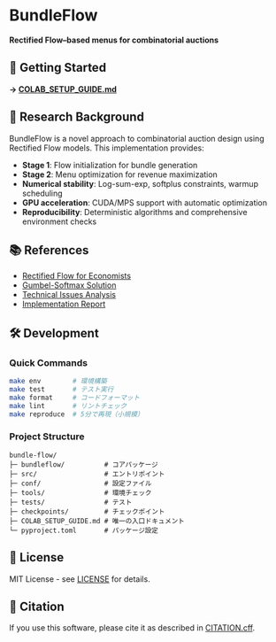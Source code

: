# BundleFlow

**Rectified Flow–based menus for combinatorial auctions**

## 🚀 Getting Started

**→ [COLAB_SETUP_GUIDE.md](COLAB_SETUP_GUIDE.md)**

## 📖 Research Background

BundleFlow is a novel approach to combinatorial auction design using Rectified Flow models. This implementation provides:

- **Stage 1**: Flow initialization for bundle generation
- **Stage 2**: Menu optimization for revenue maximization
- **Numerical stability**: Log-sum-exp, softplus constraints, warmup scheduling
- **GPU acceleration**: CUDA/MPS support with automatic optimization
- **Reproducibility**: Deterministic algorithms and comprehensive environment checks

## 📚 References

- [Rectified Flow for Economists](RECTIFIED_FLOW_FOR_ECONOMISTS.md)
- [Gumbel-Softmax Solution](GUMBEL_SOFTMAX_SOLUTION.md)
- [Technical Issues Analysis](TECHNICAL_ISSUES_ANALYSIS.md)
- [Implementation Report](IMPLEMENTATION_REPORT.md)

## 🛠️ Development

### Quick Commands

```bash
make env        # 環境構築
make test       # テスト実行
make format     # コードフォーマット
make lint       # リントチェック
make reproduce  # 5分で再現（小規模）
```

### Project Structure

```
bundle-flow/
├─ bundleflow/          # コアパッケージ
├─ src/                 # エントリポイント
├─ conf/                # 設定ファイル
├─ tools/               # 環境チェック
├─ tests/               # テスト
├─ checkpoints/         # チェックポイント
├─ COLAB_SETUP_GUIDE.md # 唯一の入口ドキュメント
└─ pyproject.toml       # パッケージ設定
```

## 📄 License

MIT License - see [LICENSE](LICENSE) for details.

## 📝 Citation

If you use this software, please cite it as described in [CITATION.cff](CITATION.cff).